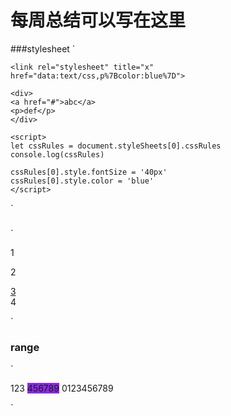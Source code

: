 # 每周总结可以写在这里



###stylesheet
`
    <style title="hello">
    a {
        color: red;
    }
    </style>

    <link rel="stylesheet" title="x" href="data:text/css,p%7Bcolor:blue%7D">

    <div>
    <a href="#">abc</a>
    <p>def</p>
    </div>

    <script>
    let cssRules = document.styleSheets[0].cssRules
    console.log(cssRules)

    cssRules[0].style.fontSize = '40px'
    cssRules[0].style.color = 'blue'
    </script>
`

###

`
  
<div id="a">
  <span>1</span>
  <p>2</p>
  <a href="">3</a>
  <div>4</div>
</div>

<script>
  let a = document.getElementById('a')

  // 1
  // function reverseChildren(el) {
  //   let children = [...el.childNodes]

  //   children.reverse()

  //   for(let child of children) {
  //     el.appendChild(child)
  //   }
  // }

  // 2
  // function reverseChildren(el) {
  //   let l = el.childNodes.length

  //   while(l-- > 0) {
  //     el.appendChild(el.childNodes[l])
  //   }
  // }

  // 3
  function reverseChildren(el) {
    let range = new Range()
    range.selectNodeContents(el)

    let fragment = range.extractContents()
    let l = fragment.childNodes.length
    while(l-- > 0) {
      fragment.appendChild(fragment.childNodes[l])
    }
    el.appendChild(fragment)
  }

  reverseChildren(a)

</script>
`

### range
`
<div id="a">
  123
  <span style="background-color: blueviolet;">456789</span>
  <span>0123456789</span>
</div>

<script>
  const el = document.getElementById('a')

  let range = new Range()

  range.setStart(el.childNodes[1].childNodes[0], 3)
  range.setEnd(el.childNodes[2], 3)

  // range.extractContents()
</script>
`